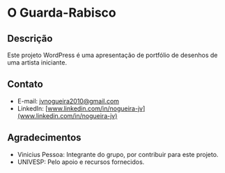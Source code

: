 # O Guarda-Rabisco

## Descrição
Este projeto WordPress é uma apresentação de portfólio de desenhos de uma artista iniciante.

## Contato
- E-mail: [jvnogueira2010@gmail.com](mailto:jvnogueira2010@gmail.com)
- LinkedIn: [www.linkedin.com/in/nogueira-jv](www.linkedin.com/in/nogueira-jv)

## Agradecimentos
- Vinicius Pessoa: Integrante do grupo, por contribuir para este projeto.
- UNIVESP: Pelo apoio e recursos fornecidos.
